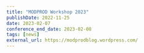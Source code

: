 ```yaml
---
title: "MODPROD Workshop 2023"
publishDate: 2022-11-25
date: 2023-02-07
conference_end_date: 2023-02-08
tags: [news]
external_url: https://modprodblog.wordpress.com/
---
```

